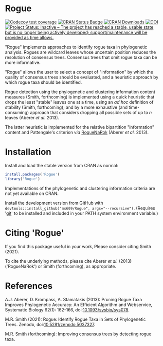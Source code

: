 # Rogue

[![Codecov test coverage](https://codecov.io/gh/ms609/Rogue/branch/main/graph/badge.svg)](https://codecov.io/gh/ms609/Rogue?branch=main)
[![CRAN Status Badge](http://www.r-pkg.org/badges/version/Rogue)](https://cran.r-project.org/package=Rogue)
[![CRAN Downloads](http://cranlogs.r-pkg.org/badges/Rogue)](https://cran.r-project.org/package=Rogue)
[![DOI](https://zenodo.org/badge/376830950.svg)](https://zenodo.org/badge/latestdoi/376830950)
[![Project Status: Inactive – The project has reached a stable, usable state but is no longer being actively developed; support/maintenance will be provided as time allows.](http://www.repostatus.org/badges/latest/inactive.svg)](http://www.repostatus.org/#inactive)

"Rogue" implements approaches to identify rogue taxa in phylogenetic analysis.
Rogues are wildcard leaves whose uncertain position reduces the resolution of
consensus trees. Consensus trees that omit rogue taxa can be more informative.

"Rogue" allows the user to select a concept of "information" by which the
quality of consensus trees should be evaluated, and a heuristic approach
by which rogue taxa should be identified.

Rogue detection using the phylogenetic and clustering information content
measures (Smith, forthcoming) is implemented using a quick heuristic that drops
the least "stable" leaves one at a time,
using an _ad hoc_ definition of stability (Smith, forthcoming);
and by a more exhaustive (and time-consuming) approach that considers dropping
all possible sets of up to _n_ leaves (Aberer _et al._ 2013).

The latter heuristic is implemented for the relative bipartition 
"information" content and Pattengale's criterion
_via_ [RogueNaRok](https://rnr.h-its.org/about) (Aberer _et al._ 2013).


# Installation

Install and load the stable version from CRAN as normal:
```r
install.packages('Rogue')
library('Rogue')
```

Implementations of the phylogenetic and clustering information criteria are
not yet available on CRAN.

Install the development version from GitHub with 
`devtools::install_github("ms609/Rogue", args="--recursive")`.
(Requires '[git](https://git-scm.com/)' to be installed and included in
your PATH system environment variable.)


# Citing 'Rogue'

If you find this package useful in your work, Please consider citing
Smith (2021).

To cite the underlying methods, please cite Aberer _et al._ (2013) ('RogueNaRok')
or Smith (forthcoming), as appropriate.


# References

A.J. Aberer, D. Krompass, A. Stamatakis (2013): Pruning Rogue Taxa Improves
  Phylogenetic Accuracy: An Efficient Algorithm and Webservice, Systematic Biology 62(1):
  162-166, doi:[10.1093/sysbio/sys078](https://dx.doi.org/10.1093/sysbio/sys078).

M.R. Smith (2021): Rogue: Identify Rogue Taxa in Sets of Phylogenetic Trees.
  Zenodo,
  doi:[10.5281/zenodo.5037327](https://dx.doi.org/10.5281/zenodo.5037327).

M.R. Smith (forthcoming): Improving consensus trees by detecting rogue taxa.
